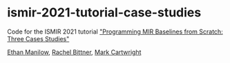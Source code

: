 # ismir-2021-tutorial-case-studies
Code for the ISMIR 2021 tutorial ["Programming MIR Baselines from Scratch: Three Cases Studies"](https://ismir2021.ismir.net/tutorials/#5-programming-mir-baselines-from-scratch-three-case-studies)

[Ethan Manilow](https://ethman.github.io/), [Rachel Bittner](https://rachelbittner.weebly.com/), [Mark Cartwright](https://markcartwright.com/)
